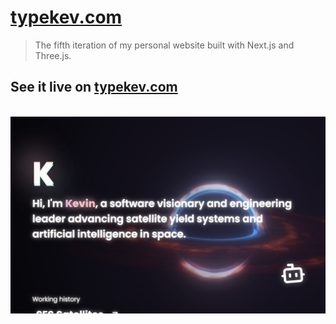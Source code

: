 # [typekev.com](https://typekev.com/)

> The fifth iteration of my personal website built with Next.js and Three.js.

## See it live on [typekev.com](https://typekev.com/)

<br/>
<a href="https://typekev.com">
  <div align="center">
    <img src="./docs/static/images/typekev-site.png" />
  </div>
</a>
<br/>